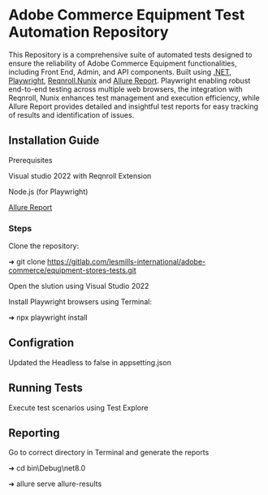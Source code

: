 # Adobe Commerce Equipment Test Automation Repository

This Repository is a comprehensive suite of automated tests designed to ensure the reliability of Adobe Commerce Equipment functionalities, including Front End, Admin, and API components. 
Built using [.NET](https://dotnet.microsoft.com/), [Playwright](https://playwright.dev), [Reqnroll.Nunix](https://reqnroll.net/) and [Allure Report](https://allurereport.org/). Playwright enabling robust end-to-end testing across multiple web browsers, the integration with Reqnroll, Nunix enhances test management and execution efficiency, while Allure Report provides detailed and insightful test reports for easy tracking of results and identification of issues.

## Installation Guide

Prerequisites

Visual studio 2022 with Reqnroll Extension

Node.js (for Playwright)

[Allure Report](https://allurereport.org/docs/install/)

### Steps

Clone the repository:

➜ git clone https://gitlab.com/lesmills-international/adobe-commerce/equipment-stores-tests.git

Open the slution using Visual Studio 2022

Install Playwright browsers using Terminal: 

➜ npx playwright install

## Configration
Updated the Headless to false in appsetting.json

## Running Tests
Execute test scenarios using Test Explore 

## Reporting
Go to correct directory in Terminal and generate the reports

➜ cd bin\Debug\net8.0 

➜ allure serve allure-results
